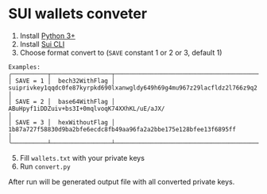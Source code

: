 # SUI wallets conveter

1. Install [Python 3+](https://www.python.org/downloads/)
2. Install [Sui CLI](https://docs.sui.io/guides/developer/getting-started/sui-install)
3. Choose format convert to (`SAVE` constant 1 or 2 or 3, default 1)
```
Examples:
╭──────────┬─────────────────┬──────────────────────────────────────────────────────────────────────────╮
│ SAVE = 1 │  bech32WithFlag │  suiprivkey1qqdc0fe87kyrpkd690lxanwgldy649h69g4mu967z29lacfldz2l766z9q2  │
│ SAVE = 2 │  base64WithFlag │  ABuHpyf1iDDZuiv+bs3I+0mqlvoqK74XXhKL/uE/aJX/                            │
│ SAVE = 3 │  hexWithoutFlag │  1b87a727f58830d9ba2bfe6ecdc8fb49aa96fa2a2bbe175e128bfee13f6895ff        │
╰──────────┴─────────────────┴──────────────────────────────────────────────────────────────────────────╯
```
5. Fill `wallets.txt` with your private keys
6. Run `convert.py`

After run will be generated output file with all converted private keys.

